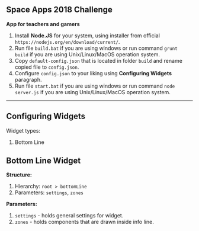 ## Space Apps 2018 Challenge

**App for teachers and gamers**

1) Install **Node.JS** for your system, using installer from official `https://nodejs.org/en/download/current/`.
2) Run file `build.bat` if you are using windows or run command `grunt build` if you are using Unix/Linux/MacOS operation system.
3) Copy `default-config.json` that is located in folder `build` and rename copied file to `config.json`.
4) Configure `config.json` to your liking using **Configuring Widgets** paragraph.
5) Run file `start.bat` if you are using windows or run command `node server.js` if you are using Unix/Linux/MacOS operation system. 

---

## Configuring Widgets 

Widget types:
1) Bottom Line

## Bottom Line Widget

**Structure:**

1) Hierarchy: `root > bottomLine`
2) Parameters: `settings`, `zones`

**Parameters:**
1) `settings` - holds general settings for widget.
2) `zones` - holds components that are drawn inside info line.